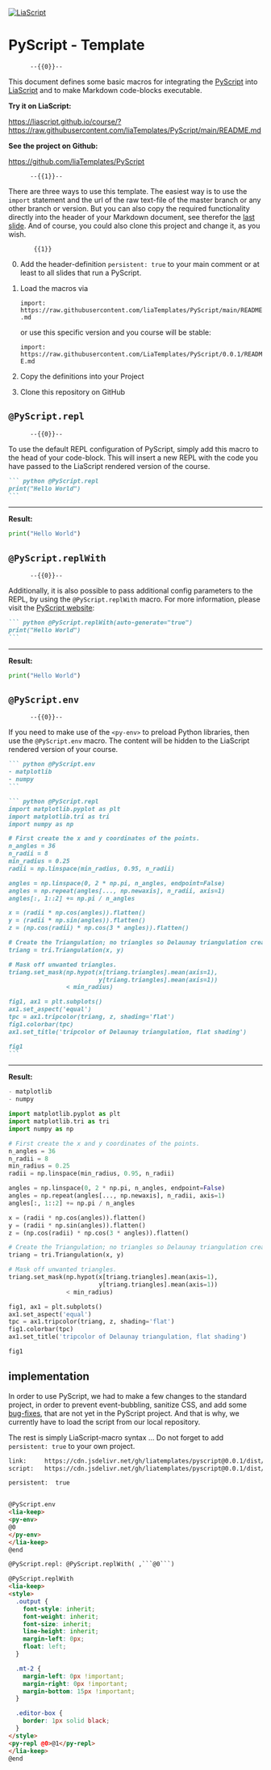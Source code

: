<!--
author:   André Dietrich

email:    LiaScript@web.de

version:  0.0.1

language: en

narrator: US English Female

logo:     logo.png

comment:  Set of PyScript-macros to be used with LiaScript for creating interactive Python tutorial.

link:     https://cdn.jsdelivr.net/gh/liatemplates/pyscript@0.0.1/dist/pyscript.css
script:   https://cdn.jsdelivr.net/gh/liatemplates/pyscript@0.0.1/dist/pyscript.min.js

persistent:  true


@PyScript.env
<lia-keep>
<py-env>
@0
</py-env>
</lia-keep>
@end

@PyScript.repl: @PyScript.replWith( ,```@0```)

@PyScript.replWith
<lia-keep>
<style>
  .output {
    font-style: inherit;
    font-weight: inherit;
    font-size: inherit;
    line-height: inherit;
    margin-left: 0px;
    float: left;
  }

  .mt-2 {
    margin-left: 0px !important;
    margin-right: 0px !important;
    margin-bottom: 15px !important;
  }

  .editor-box {
    border: 1px solid black;
  }
</style>
<py-repl @0>@1</py-repl>
</lia-keep>
@end

-->

[![LiaScript](https://raw.githubusercontent.com/LiaScript/LiaScript/master/badges/course.svg)](https://LiaScript.github.io/course/?https://raw.githubusercontent.com/LiaTemplates/PyScript/main/README.md)

# PyScript - Template

          --{{0}}--
This document defines some basic macros for integrating the
[PyScript](https://pyscript.net/) into [LiaScript](https://LiaScript.github.io)
and to make Markdown code-blocks executable.

__Try it on LiaScript:__

https://liascript.github.io/course/?https://raw.githubusercontent.com/liaTemplates/PyScript/main/README.md

__See the project on Github:__

https://github.com/liaTemplates/PyScript

          --{{1}}--

There are three ways to use this template. The easiest way is to use the
`import` statement and the url of the raw text-file of the master branch or any
other branch or version. But you can also copy the required functionality
directly into the header of your Markdown document, see therefor the
[last slide](#implementation). And of course, you could also clone this project
and change it, as you wish.

           {{1}}
0. Add the header-definition `persistent: true` to your main comment or at least
   to all slides that run a PyScript.

1. Load the macros via

   `import: https://raw.githubusercontent.com/liaTemplates/PyScript/main/README.md`

   or use this specific version and you course will be stable:

   `import: https://raw.githubusercontent.com/LiaTemplates/PyScript/0.0.1/README.md`

2. Copy the definitions into your Project

3. Clone this repository on GitHub

## `@PyScript.repl`

          --{{0}}--
To use the default REPL configuration of PyScript, simply add this macro to the
head of your code-block. This will insert a new REPL with the code you have
passed to the LiaScript rendered version of the course.

```` markdown
``` python @PyScript.repl
print("Hello World")
```
````

---

__Result:__

``` python @PyScript.repl
print("Hello World")
```

## `@PyScript.replWith`

          --{{0}}--
Additionally, it is also possible to pass additional config parameters to the
REPL, by using the `@PyScript.replWith` macro. For more information, please
visit the [PyScript website](https://pyscript.net):

```` markdown
``` python @PyScript.replWith(auto-generate="true")
print("Hello World")
```
````

---

__Result:__

``` python @PyScript.replWith(auto-generate="true")
print("Hello World")
```

## `@PyScript.env`

          --{{0}}--
If you need to make use of the `<py-env>` to preload Python libraries, then use
the `@PyScript.env` macro. The content will be hidden to the LiaScript rendered
version of your course.

```` markdown
``` python @PyScript.env
- matplotlib
- numpy
```

``` python @PyScript.repl
import matplotlib.pyplot as plt
import matplotlib.tri as tri
import numpy as np

# First create the x and y coordinates of the points.
n_angles = 36
n_radii = 8
min_radius = 0.25
radii = np.linspace(min_radius, 0.95, n_radii)

angles = np.linspace(0, 2 * np.pi, n_angles, endpoint=False)
angles = np.repeat(angles[..., np.newaxis], n_radii, axis=1)
angles[:, 1::2] += np.pi / n_angles

x = (radii * np.cos(angles)).flatten()
y = (radii * np.sin(angles)).flatten()
z = (np.cos(radii) * np.cos(3 * angles)).flatten()

# Create the Triangulation; no triangles so Delaunay triangulation created.
triang = tri.Triangulation(x, y)

# Mask off unwanted triangles.
triang.set_mask(np.hypot(x[triang.triangles].mean(axis=1),
                         y[triang.triangles].mean(axis=1))
                < min_radius)

fig1, ax1 = plt.subplots()
ax1.set_aspect('equal')
tpc = ax1.tripcolor(triang, z, shading='flat')
fig1.colorbar(tpc)
ax1.set_title('tripcolor of Delaunay triangulation, flat shading')

fig1
```
````

---

__Result:__

``` python @PyScript.env
- matplotlib
- numpy
```

``` python @PyScript.repl
import matplotlib.pyplot as plt
import matplotlib.tri as tri
import numpy as np

# First create the x and y coordinates of the points.
n_angles = 36
n_radii = 8
min_radius = 0.25
radii = np.linspace(min_radius, 0.95, n_radii)

angles = np.linspace(0, 2 * np.pi, n_angles, endpoint=False)
angles = np.repeat(angles[..., np.newaxis], n_radii, axis=1)
angles[:, 1::2] += np.pi / n_angles

x = (radii * np.cos(angles)).flatten()
y = (radii * np.sin(angles)).flatten()
z = (np.cos(radii) * np.cos(3 * angles)).flatten()

# Create the Triangulation; no triangles so Delaunay triangulation created.
triang = tri.Triangulation(x, y)

# Mask off unwanted triangles.
triang.set_mask(np.hypot(x[triang.triangles].mean(axis=1),
                         y[triang.triangles].mean(axis=1))
                < min_radius)

fig1, ax1 = plt.subplots()
ax1.set_aspect('equal')
tpc = ax1.tripcolor(triang, z, shading='flat')
fig1.colorbar(tpc)
ax1.set_title('tripcolor of Delaunay triangulation, flat shading')

fig1
```

## implementation

In order to use PyScript, we had to make a few changes to the standard project,
in order to prevent event-bubbling, sanitize CSS, and add some
[bug-fixes](https://github.com/pyscript/pyscript/issues/480), that are not yet
in the PyScript project. And that is why, we currently have to load the script
from our local repository.

The rest is simply LiaScript-macro syntax ... Do not forget to add
`persistent: true` to your own project.

``` html
link:     https://cdn.jsdelivr.net/gh/liatemplates/pyscript@0.0.1/dist/pyscript.css
script:   https://cdn.jsdelivr.net/gh/liatemplates/pyscript@0.0.1/dist/pyscript.min.js

persistent:  true


@PyScript.env
<lia-keep>
<py-env>
@0
</py-env>
</lia-keep>
@end

@PyScript.repl: @PyScript.replWith( ,```@0```)

@PyScript.replWith
<lia-keep>
<style>
  .output {
    font-style: inherit;
    font-weight: inherit;
    font-size: inherit;
    line-height: inherit;
    margin-left: 0px;
    float: left;
  }

  .mt-2 {
    margin-left: 0px !important;
    margin-right: 0px !important;
    margin-bottom: 15px !important;
  }

  .editor-box {
    border: 1px solid black;
  }
</style>
<py-repl @0>@1</py-repl>
</lia-keep>
@end

```